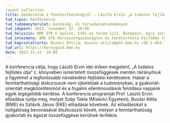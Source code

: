 ```yaml
---
layout collection
title: Gondolatok a fenntarthatóságról – László Ervin „A tudatos fejlődés útja” c. könyve alapján
tud_tipus: Konferencia
tud_tudomanyterulet: Gazdaság- és társadalomtudományok
tud_idopont: 2023. november 22. 10:00
tud_helyszin: BME GTK E épület, E301-es terem 1111. Budapest, Egry József utca 1.
tud_intezmeny: BME GTK Környezetgazdaságtan és Fenntartható Fejlődés Tanszék
tud_kapcsolattarto: Buzási Attila, buzasi.attila@gtk.bme.hu +36-1-463-1179
tud_url: https://kornygazd.bme.hu  
date: 2023-11-22  10:00
---
```

A konferencia célja, hogy László Ervin idei évben megjelent, „A tudatos fejlődés útja” c. könyvében ismertetett összefüggések mentén ráirányítsuk a figyelmet a legfontosabb növekedési-fejlődési kérdésekre. Habár a fenntarthatósági diskurzusok nem újkeletűek a tudományban, a gyakorlat-orientált megközelítésmód és a fogalmi ellentmondások feloldása napjaink egyik legégetőbb kérdése.
A konferencia programját Prof. László Ervin előadása nyitja meg, melyet Szép Tekla (Miskolci Egyetem), Buzási Attila (BME) és Szlávik János (EKE) előadásai követnek. Az előadásokat a hallgatóság bevonásával diszkusszió követi, melyen a fenntarthatóság gyakorlati és ágazat összefüggései kerülnek terítékre.
